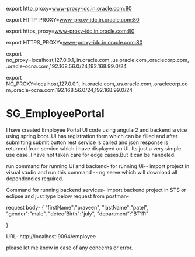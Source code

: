 export http_proxy=www-proxy-idc.in.oracle.com:80

export HTTP_PROXY=www-proxy-idc.in.oracle.com:80

export https_proxy=www-proxy-idc.in.oracle.com:80

export HTTPS_PROXY=www-proxy-idc.in.oracle.com:80

export no_proxy=localhost,127.0.0.1,.in.oracle.com,.us.oracle.com,.oraclecorp.com,.oracle-ocna.com,192.168.56.0/24,192.168.99.0/24

export NO_PROXY=localhost,127.0.0.1,.in.oracle.com,.us.oracle.com,.oraclecorp.com,.oracle-ocna.com,192.168.56.0/24,192.168.99.0/24







# SG_EmployeePortal
I have created Employee Portal UI code using angular2 and backend srvice using spring boot.
UI has registration form which can be filled and after submitting submit button rest service is called and json response is returned from service which i have displayed on UI.
Its just a very simple use case .I have not taken care for edge cases.But it can be handeled.

run command for running UI and backend-
for running Ui-- import project in visual studio and run this command -- ng serve
which will download all dependencies required.


Command for running backend services-
import backend project in STS or eclipse and just type below request from postman-

request body-
{
	"firstName":"praveen",
	"lastName":"patel",
	"gender":"male",
	"deteofBirth":"july",
	"department":"BT111"

}


URL- http://localhost:9094/employee



please let me know in case of any concerns or error.
